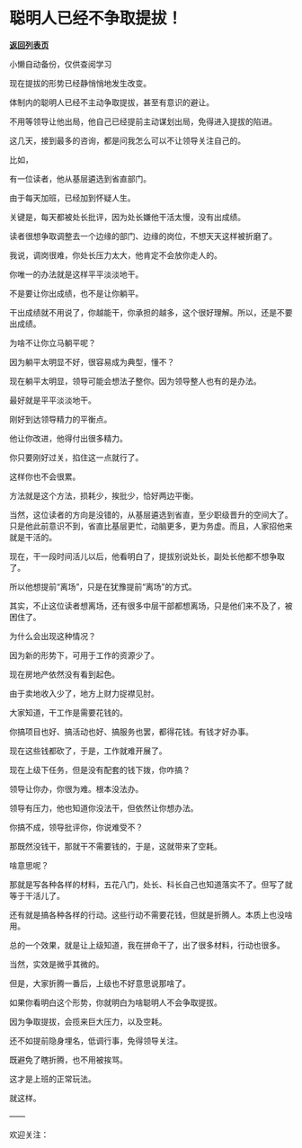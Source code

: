 # 聪明人已经不争取提拔！

[**返回列表页**](/gzh/费曼的小茶馆)

小懒自动备份，仅供查阅学习

现在提拔的形势已经静悄悄地发生改变。

  

体制内的聪明人已经不主动争取提拔，甚至有意识的避让。

  

不用等领导让他出局，他自己已经提前主动谋划出局，免得进入提拔的陷进。

  

这几天，接到最多的咨询，都是问我怎么可以不让领导关注自己的。

  

比如，

  

有一位读者，他从基层遴选到省直部门。

  

由于每天加班，已经加到怀疑人生。

  

关键是，每天都被处长批评，因为处长嫌他干活太慢，没有出成绩。

  

读者很想争取调整去一个边缘的部门、边缘的岗位，不想天天这样被折磨了。

  

我说，调岗很难，你处长压力太大，他肯定不会放你走人的。

  

你唯一的办法就是这样平平淡淡地干。

  

不是要让你出成绩，也不是让你躺平。

  

干出成绩就不用说了，你越能干，你承担的越多，这个很好理解。所以，还是不要出成绩。

  

为啥不让你立马躺平呢？

  

因为躺平太明显不好，很容易成为典型，懂不？

  

现在躺平太明显，领导可能会想法子整你。因为领导整人也有的是办法。

  

最好就是平平淡淡地干。

  

刚好到达领导精力的平衡点。

  

他让你改进，他得付出很多精力。

  

你只要刚好过关，掐住这一点就行了。

  

这样你也不会很累。

  

方法就是这个方法，损耗少，挨批少，恰好两边平衡。

  

当然，这位读者的方向是没错的，从基层遴选到省直，至少职级晋升的空间大了。只是他此前意识不到，省直比基层更忙，动脑更多，更为务虚。而且，人家招他来就是干活的。

  

现在，干一段时间活儿以后，他看明白了，提拔别说处长，副处长他都不想争取了。

  

所以他想提前“离场”，只是在犹豫提前“离场”的方式。

  

其实，不止这位读者想离场，还有很多中层干部都想离场，只是他们来不及了，被困住了。

  

为什么会出现这种情况？

  

因为新的形势下，可用于工作的资源少了。

  

现在房地产依然没有看到起色。

  

由于卖地收入少了，地方上财力捉襟见肘。

  

大家知道，干工作是需要花钱的。

  

你搞项目也好、搞活动也好、搞服务也罢，都得花钱。有钱才好办事。

  

现在这些钱都砍了，于是，工作就难开展了。

  

现在上级下任务，但是没有配套的钱下拨，你咋搞？

  

领导让你办，你很为难。根本没法办。

  

领导有压力，他也知道你没法干，但依然让你想办法。

  

你搞不成，领导批评你，你说难受不？

  

那既然没钱干，那就干不需要钱的，于是，这就带来了空耗。

  

啥意思呢？

  

那就是写各种各样的材料，五花八门，处长、科长自己也知道落实不了。但写了就等于干活儿了。

  

还有就是搞各种各样的行动。这些行动不需要花钱，但就是折腾人。本质上也没啥用。

  

总的一个效果，就是让上级知道，我在拼命干了，出了很多材料，行动也很多。

  

当然，实效是微乎其微的。

  

但是，大家折腾一番后，上级也不好意思说那啥了。

  

如果你看明白这个形势，你就明白为啥聪明人不会争取提拔。

  

因为争取提拔，会揽来巨大压力，以及空耗。

  

还不如提前隐身埋名，低调行事，免得领导关注。

  

既避免了瞎折腾，也不用被挨骂。

  

这才是上班的正常玩法。

  

就这样。

  

——

欢迎关注：

  

